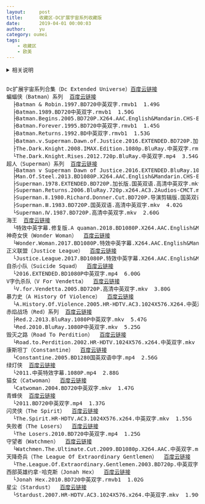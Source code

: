 ```yaml
---
layout:     post
title:      收藏区-DC扩展宇宙系列收藏版
date:       2019-04-01 00:00:03
author:     yu
category: oumei
tags:
    - 收藏区
    - 欧美
---
```

<details>
<summary>相关说明</summary>
👉<a href="https://www.510ka.com/details/E8356233">提取码</a><br>
链接失效或找其他影片，添加微信。
</details>

<pre>

Dc扩展宇宙系列合集（Dc Extended Universe）<a href="https://pan.baidu.com/s/1OO0aczmpUJUldvKMQhFeyA">百度云链接</a>
蝙蝠侠（Batman）系列  <a href="https://pan.baidu.com/s/1emRLrxB85Ux-IPKGDp3zYA">百度云链接</a>
  ├Batman & Robin.1997.BD720中英双字.rmvb1  1.49G
  ├Batman.1989.BD720中英双字.rmvb1  1.50G
  ├Batman.Begins.2005.BD720P.X264.AAC.English&Mandarin.CHS-ENG.mp4  3.06G
  ├Batman.Forever.1995.BD720中英双字.rmvb1  1.45G
  ├Batman.Returns.1992.BD中英双字.rmvb1  1.53G
  ├Batman.v.Superman.Dawn.of.Justice.2016.EXTENDED.BD720P.加长版.国英双语.特效中英双字.mp4  4.36G
  ├The.Dark.Knight.2008.IMAX.Edition.1080p.BluRay.中英双字.rmvb1  3.20G
  └The.Dark.Knight.Rises.2012.720p.BluRay.中英双字.mp4  3.54G
超人（Superman）系列  <a href="https://pan.baidu.com/s/1Mi2OP3hxMJRwrt2H2Jvb0A">百度云链接</a>
  ├Batman v Superman Dawn of Justice.2016.EXTENDED.BluRay.1080P.mkv  8.63G
  ├Man.Of.Steel.2013.BD1080P.X264.AAC.English&Mandarin.CHS-ENG.mp4  7.25G
  ├Superman.1978.EXTENDED.BD720P.加长版.国英双语.高清中英双字.mkv  5.20G
  ├Superman.Returns.2006.BluRay.720p.x264.AC3.2Audios-CMCT.mkv  5.40G
  ├Superman.Ⅱ.1980.Richard.Donner.Cut.BD720P.导演剪辑版.国英双语.高清中英双字.mkv  3.60G
  ├Superman.Ⅲ.1983.BD720P.国英双语.高清中英双字.mkv  4.02G
  └Superman.Ⅳ.1987.BD720P.高清中英双字.mkv  2.60G
海王  <a href="https://pan.baidu.com/s/1GUnVHICL_ve9sqGgtVgFQQ">百度云链接</a>
  └特效中英字幕.修复版.A quaman.2018.BD1080P.X264.AAC.English&Mandarin.CHS-ENG.zip  7.40G
神奇女侠（Wonder Woman）  <a href="https://pan.baidu.com/s/1BkKsbm8i6lt5Pz6n6iKHOA">百度云链接</a>
  └Wonder.Woman.2017.BD1080P.特效中英字幕.X264.AAC.English&Mandarin.CHS-ENG.mp4  7.30G
正义联盟（Justice League）  <a href="https://pan.baidu.com/s/1GT04_sdkH-iamgwm6h39CA">百度云链接</a>
  └Justice.League.2017.BD1080P.特效中英字幕.X264.AAC.English&Mandarin.CHS-ENG.mp4  6.29G
自杀小队（Suicide Squad）  <a href="https://pan.baidu.com/s/1Rtokqirwq7RL2Ck_cfaWIw">百度云链接</a>
  └2016.EXTENDED.BD1080P中英双字.mp4  6.00G
V字仇杀队（V For Vendetta）  <a href="https://pan.baidu.com/s/15osKhuEuJhjPsL0wbs4qAw">百度云链接</a>
  └V.for.Vendetta.2005.BD720P.高清中英双字.mkv  3.80G
暴力史（A History Of Violence）  <a href="https://pan.baidu.com/s/1lYthPiCAotTsWmxLIBayIQ">百度云链接</a>
  └A.History.Of.Violence.2005.HR-HDTV.AC3.1024X576.X264.中英双字.mkv  1.60G
赤焰战场（Red）系列  <a href="https://pan.baidu.com/s/1j_pUash5mqTX2JdpCbUCXA">百度云链接</a>
  ├Red.2.2013.BluRay.1080P中英双字.mkv  5.47G
  └Red.2010.BluRay.1080P中英双字.mkv  5.25G
毁灭之路（Road To Perdition）  <a href="https://pan.baidu.com/s/14gYb19ITzYck6D0TX_h8yg">百度云链接</a>
  └Road.to.Perdition.2002.HR-HDTV.1024X576.x264.中英双字.mkv  2.00G
康斯坦丁（Constantine）  <a href="https://pan.baidu.com/s/1ODP341lXJF74AXOtsH5Xvg">百度云链接</a>
  └Constantine.2005.BD1280国英双语中字.mp4  2.56G
绿灯侠  <a href="https://pan.baidu.com/s/1Bsz8R6WioqgqyPGN9YDmrg">百度云链接</a>
  └2011.中英特效字幕.1080P.mp4  2.88G
猫女（Catwoman）  <a href="https://pan.baidu.com/s/1a0NvZv6OJhw4S5vd-F1Jtg">百度云链接</a>
  └Catwoman.2004.BD720中英双字.mkv  1.47G
青蜂侠  <a href="https://pan.baidu.com/s/1xR7Kc8vjLWKFyIVZttXKog">百度云链接</a>
  └2011.BD720中英双字.mp4  1.37G
闪灵侠（The Spirit）  <a href="https://pan.baidu.com/s/1jm3xVFCufrrsyuEW0KsI2w">百度云链接</a>
  └The.Spirit.HR-HDTV.AC3.1024X576.x264.中英双字.mkv  1.55G
失败者（The Losers）  <a href="https://pan.baidu.com/s/15FnMkdScm9UTqWtdTYJUdg">百度云链接</a>
  └The Losers.2010.BD720中英双字.mp4  1.25G
守望者（Watchmen）  <a href="https://pan.baidu.com/s/1HYZYQOpoqz39rZYBColGMg">百度云链接</a>
  └Watchmen.The.Ultimate.Cut.2009.BD1080p.X264.AAC.中英双字.mp4  5.37G
天降奇兵（The League Of Extraordinary Gentlemen）  <a href="https://pan.baidu.com/s/157l72gJJvUuGV05Ar0YL-g">百度云链接</a>
  └The.League.Of.Extraordinary.Gentlemen.2003.BD720p.中英双字.mkv  3.41G
西部英雄约拿·哈克斯（Jonah Hex）  <a href="https://pan.baidu.com/s/16-c-HfLjmOy5XHaA0Lgs8A">百度云链接</a>
  └Jonah Hex.2010.BD720中英双字.rmvb1  1.02G
星尘（Stardust）  <a href="https://pan.baidu.com/s/1mv6-LKH3yEi4XDmwvoM12g">百度云链接</a>
  └Stardust.2007.HR-HDTV.AC3.1024X576.x264.中英双字.mkv  1.90G
</pre>
